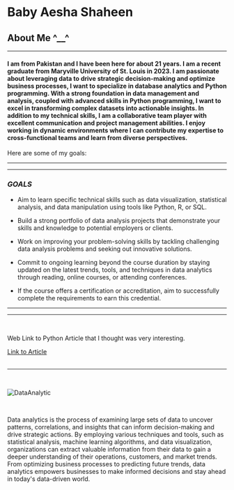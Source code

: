# Baby Aesha Shaheen 
## About Me ^__^
_ _ _
#### I am from Pakistan and I have been here for about 21 years. I am a recent graduate from Maryville University of St. Louis in 2023. I am passionate about leveraging data to drive strategic decision-making and optimize business processes, I want to specialize in database analytics and Python programming. With a strong foundation in data management and analysis, coupled with advanced skills in Python programming, I want to excel in transforming complex datasets into actionable insights. In addition to my technical skills, I am a collaborative team player with excellent communication and project management abilities. I enjoy working in dynamic environments where I can contribute my expertise to cross-functional teams and learn from diverse perspectives.

Here are some of my goals:
___
_ _ _
### _GOALS_

- Aim to learn specific technical skills such as data visualization, statistical analysis, and data manipulation using tools like Python, R, or SQL.

- Build a strong portfolio of data analysis projects that demonstrate your skills and knowledge to potential employers or clients.

- Work on improving your problem-solving skills by tackling challenging data analysis problems and seeking out innovative solutions.

- Commit to ongoing learning beyond the course duration by staying updated on the latest trends, tools, and techniques in data analytics through reading, online courses, or attending conferences.

-  If the course offers a certification or accreditation, aim to successfully complete the requirements to earn this credential.

___
___
<br>

Web Link to Python Article that I thought was very interesting. 
<br>

[Link to Article](https://realpython.com/documenting-python-code/)
<br>
<br>

___

<br>


![DataAnalytic](https://searchengineland.com/wp-content/seloads/2014/08/analytics-data-ss-19201.jpg)

<br>

Data analytics is the process of examining large sets of data to uncover patterns, correlations, and insights that can inform decision-making and drive strategic actions. By employing various techniques and tools, such as statistical analysis, machine learning algorithms, and data visualization, organizations can extract valuable information from their data to gain a deeper understanding of their operations, customers, and market trends. From optimizing business processes to predicting future trends, data analytics empowers businesses to make informed decisions and stay ahead in today's data-driven world.









